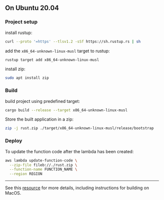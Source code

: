 ## On Ubuntu 20.04

### Project setup
install rustup:
```sh
curl --proto '=https' --tlsv1.2 -sSf https://sh.rustup.rs | sh
```
add the `x86_64-unknown-linux-musl` target to rustup:
```sh
rustup target add x86_64-unknown-linux-musl
```
install zip:
```sh
sudo apt install zip
```

### Build
build project using predefined target:
```sh
cargo build --release --target x86_64-unknown-linux-musl
```
Store the built application in a zip:
```sh
zip -j rust.zip ./target/x86_64-unknown-linux-musl/release/bootstrap
```

### Deploy
To update the function code after the lambda has been created:
```sh
aws lambda update-function-code \
  --zip-file fileb://./rust.zip \
  --function-name FUNCTION_NAME \
  --region REGION
```
***

See this [resource](https://aws.amazon.com/blogs/opensource/rust-runtime-for-aws-lambda/) for more details, including
instructions for building on MacOS.

